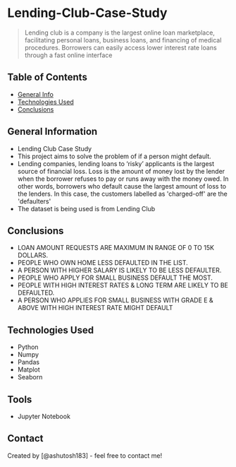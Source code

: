 # Lending-Club-Case-Study
> Lending club is a company is the largest online loan marketplace, facilitating personal loans, business loans, and financing of medical procedures. Borrowers can easily access lower interest rate loans through a fast online interface


## Table of Contents
* [General Info](#general-information)
* [Technologies Used](#technologies-used)
* [Conclusions](#conclusions)

<!-- You can include any other section that is pertinent to your problem -->

## General Information
- Lending Club Case Study
- This project aims to solve the problem of if a person might default.
- Lending companies, lending loans to ‘risky’ applicants is the largest source of financial loss. Loss is the amount of money lost by the lender when the borrower refuses to pay or runs away with the money owed. In other words, borrowers who default cause the largest amount of loss to the lenders. In this case, the customers labelled as 'charged-off' are the 'defaulters'
- The dataset is being used is from Lending Club

<!-- You don't have to answer all the questions - just the ones relevant to your project. -->

## Conclusions
- LOAN AMOUNT REQUESTS ARE MAXIMUM IN RANGE OF 0 TO 15K DOLLARS.
- PEOPLE WHO OWN HOME LESS DEFAULTED IN THE LIST.
- A PERSON WITH HIGHER SALARY IS LIKELY TO BE LESS DEFAULTER.
- PEOPLE WHO APPLY FOR SMALL BUSINESS DEFAULT THE MOST.
- PEOPLE WITH HIGH INTEREST RATES & LONG TERM ARE LIKELY TO BE DEFAULTED.
- A PERSON WHO APPLIES FOR SMALL BUSINESS WITH GRADE E & ABOVE WITH HIGH INTEREST RATE MIGHT DEFAULT

<!-- You don't have to answer all the questions - just the ones relevant to your project. -->


## Technologies Used
- Python
- Numpy
- Pandas
- Matplot
- Seaborn

## Tools
- Jupyter Notebook
<!-- As the libraries versions keep on changing, it is recommended to mention the version of library used in this project -->

## Contact
Created by [@ashutosh183] - feel free to contact me!


<!-- Optional -->
<!-- ## License -->
<!-- This project is open source and available under the [... License](). -->

<!-- You don't have to include all sections - just the one's relevant to your project -->
